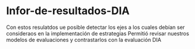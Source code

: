 # Infor-de-resultados-DIA
Con estos resulatdos ue posible detectar los ejes a los cuales debían ser consideraos en la implementación de estrategias
Permitió revisar nuestros modelos de evaluaciones y contrastarlos con la evaluación DIA
